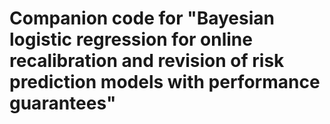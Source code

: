 # Companion code for "Bayesian logistic regression for online recalibration and revision of risk prediction models with performance guarantees"
